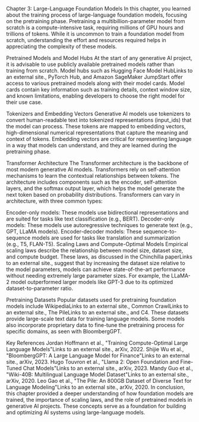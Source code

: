 Chapter 3: Large-Language Foundation Models
In this chapter, you learned about the training process of large-language foundation models, focusing on the pretraining phase. Pretraining a multibillion-parameter model from scratch is a compute-intensive task, requiring millions of GPU hours and trillions of tokens. While it is uncommon to train a foundation model from scratch, understanding the effort and resources required helps in appreciating the complexity of these models.

Pretrained Models and Model Hubs
At the start of any generative AI project, it is advisable to use publicly available pretrained models rather than training from scratch. Model hubs such as Hugging Face Model HubLinks to an external site., PyTorch Hub, and Amazon SageMaker JumpStart offer access to various pretrained models along with their model cards. Model cards contain key information such as training details, context window size, and known limitations, enabling developers to choose the right model for their use case.

Tokenizers and Embedding Vectors
Generative AI models use tokenizers to convert human-readable text into tokenized representations (input_ids) that the model can process. These tokens are mapped to embedding vectors, high-dimensional numerical representations that capture the meaning and context of tokens. Embedding vectors are critical for representing language in a way that models can understand, and they are learned during the pretraining phase.

Transformer Architecture
The Transformer architecture is the backbone of most modern generative AI models. Transformers rely on self-attention mechanisms to learn the contextual relationships between tokens. The architecture includes components such as the encoder, self-attention layers, and the softmax output layer, which helps the model generate the next token based on probability distributions. Transformers can vary in architecture, with three common types:

Encoder-only models: These models use bidirectional representations and are suited for tasks like text classification (e.g., BERT).
Decoder-only models: These models use autoregressive techniques to generate text (e.g., GPT, LLaMA models).
Encoder-decoder models: These sequence-to-sequence models are used for tasks like translation and summarization (e.g., T5, FLAN-T5).
Scaling Laws and Compute-Optimal Models
Empirical scaling laws describe the relationship between model size, dataset size, and compute budget. These laws, as discussed in the Chinchilla paperLinks to an external site., suggest that by increasing the dataset size relative to the model parameters, models can achieve state-of-the-art performance without needing extremely large parameter sizes. For example, the LLaMA-2 model outperformed larger models like GPT-3 due to its optimized dataset-to-parameter ratio.

Pretraining Datasets
Popular datasets used for pretraining foundation models include WikipediaLinks to an external site., Common CrawlLinks to an external site., The PileLinks to an external site., and C4. These datasets provide large-scale text data for training language models. Some models also incorporate proprietary data to fine-tune the pretraining process for specific domains, as seen with BloombergGPT.

Key References
Jordan Hoffmann et al., "Training Compute-Optimal Large Language Models"Links to an external site., arXiv, 2022.
Shijie Wu et al., "BloombergGPT: A Large Language Model for Finance"Links to an external site., arXiv, 2023.
Hugo Touvron et al., "Llama 2: Open Foundation and Fine-Tuned Chat Models"Links to an external site., arXiv, 2023.
Mandy Guo et al., "Wiki-40B: Multilingual Language Model Dataset"Links to an external site., arXiv, 2020.
Leo Gao et al., "The Pile: An 800GB Dataset of Diverse Text for Language Modeling"Links to an external site., arXiv, 2020.
In conclusion, this chapter provided a deeper understanding of how foundation models are trained, the importance of scaling laws, and the role of pretrained models in generative AI projects. These concepts serve as a foundation for building and optimizing AI systems using large-language models.
